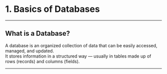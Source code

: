 # 1. Basics of Databases
---

## What is a Database?

A database is an organized collection of data that can be easily accessed, managed, and updated.</br>
It stores information in a structured way — usually in tables made up of rows (records) and columns (fields).

---

